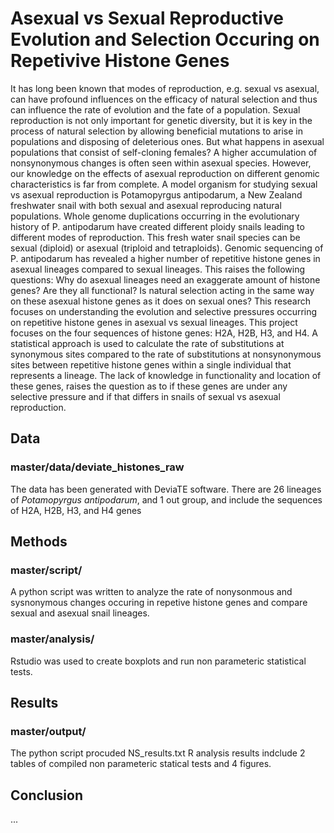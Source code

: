 # Asexual vs Sexual Reproductive Evolution and Selection Occuring on Repetivive Histone Genes
It has long been known that modes of reproduction, e.g. sexual vs asexual, can have profound influences on the efficacy of natural selection and thus can influence the rate of evolution and the fate of a population. Sexual reproduction is not only important for genetic diversity, but it is key in the process of natural selection by allowing beneficial mutations to arise in populations and disposing of deleterious ones. But what happens in asexual populations that consist of self-cloning females? A higher accumulation of nonsynonymous changes is often seen within asexual species. However, our knowledge on the effects of asexual reproduction on different genomic characteristics is far from complete. A model organism for studying sexual vs asexual reproduction is Potamopyrgus antipodarum, a New Zealand freshwater snail with both sexual and asexual reproducing natural populations. Whole genome duplications occurring in the evolutionary history of P. antipodarum have created different ploidy snails leading to different modes of reproduction. This fresh water snail species can be sexual (diploid) or asexual (triploid and tetraploids). Genomic sequencing of P. antipodarum has revealed a higher number of repetitive histone genes in asexual lineages compared to sexual lineages. This raises the following questions: Why do asexual lineages need an exaggerate amount of histone genes? Are they all functional? Is natural selection acting in the same way on these asexual histone genes as it does on sexual ones? 
This research focuses on understanding the evolution and selective pressures occurring on repetitive histone genes in asexual vs sexual lineages. This project focuses on the four sequences of histone genes: H2A, H2B, H3, and H4. A statistical approach is used to calculate the rate of substitutions at synonymous sites compared to the rate of substitutions at nonsynonymous sites between repetitive histone genes within a single individual that represents a lineage. The lack of knowledge in functionality and location of these genes, raises the question as to if these genes are under any selective pressure and if that differs in snails of sexual vs asexual reproduction.

## Data
### master/data/deviate_histones_raw
The data has been generated with DeviaTE software. There are 26 lineages of *Potamopyrgus antipodarum*, and 1 out group, and include the sequences of H2A, H2B, H3, and H4 genes
## Methods
### master/script/
A python script was written to analyze the rate of nonysonmous and sysnonymous changes occuring in repetive histone genes and compare sexual and asexual snail lineages.
### master/analysis/
Rstudio was used to create boxplots and run non parameteric statistical tests.
## Results
### master/output/
The python script procuded NS_results.txt
R analysis results indclude 2 tables of compiled non parameteric statical tests and 4 figures. 

## Conclusion 
...

